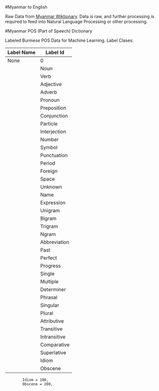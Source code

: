 #Myanmar to English

Raw Data from <a href="https://my.wiktionary.org/wiki/%E1%80%97%E1%80%9F%E1%80%AD%E1%80%AF%E1%80%85%E1%80%AC%E1%80%99%E1%80%BB%E1%80%80%E1%80%BA%E1%80%94%E1%80%BE%E1%80%AC">Myanmar Wiktionary</a>. Data is raw, and further processing is required to feed into Natural Language Processing or other processing.

#Myanmar POS (Part of Speech) Dictionary

Labeled Burmese POS Data for Machine Learning. Label Clases:

| Label Name    | Label Id      |
| ------------- | ------------- |
|None | 0|
            |Noun | 1|
            |Verb | 2|
            |Adjective | 3|
            |Adverb | 4|
            |Pronoun | 5|
            |Preposition | 6|
            |Conjunction | 7|
            |Particle | 8|
            |Interjection | 9|
            |Number | 10|
            |Symbol | 11|
            |Punctuation | 12|
            |Period | 13|
            |Foreign | 14|
            |Space | 15|
            |Unknown | 16|
            |Name | 17|
            |Expression | 18|
            |Unigram | 19|
            |Bigram | 20|
            |Trigram | 21|
            |Ngram | 22|
            |Abbreviation | 23|
            |Past | 40|
            |Perfect | 41|
            |Progress | 42|
            |Single | 80|
            |Multiple | 81|
            |Determiner | 50|
            |Phrasal | 60|
            |Singular | 70|
            |Plural | 71|
            |Attributive | 90|
            |Transitive | 91|
            |Intransitive | 92|           
            |Comparative | 95|
            |Superlative | 96|
            |Idiom | 100|
            |Obscene | 200|
            Idiom = 100,
            Obscene = 200,
